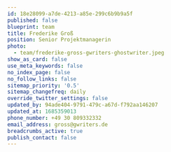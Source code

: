 ```yaml
---
id: 18e28099-a7de-4213-a85e-299c6b9b9a5f
published: false
blueprint: team
title: Frederike Groß
position: Senior Projektmanagerin
photo:
  - team/frederike-gross-gwriters-ghostwriter.jpeg
show_as_card: false
use_meta_keywords: false
no_index_page: false
no_follow_links: false
sitemap_priority: '0.5'
sitemap_changefreq: daily
override_twitter_settings: false
updated_by: 94ade404-9791-479c-a67d-f792aa146207
updated_at: 1685359013
phone_number: +49 30 809332332
email_address: gross@gwriters.de
breadcrumbs_active: true
publish_contact: false
---
```

